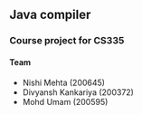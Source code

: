 ## Java compiler
### Course project for CS335
#### Team
* Nishi Mehta (200645)
* Divyansh Kankariya (200372)
* Mohd Umam (200595)